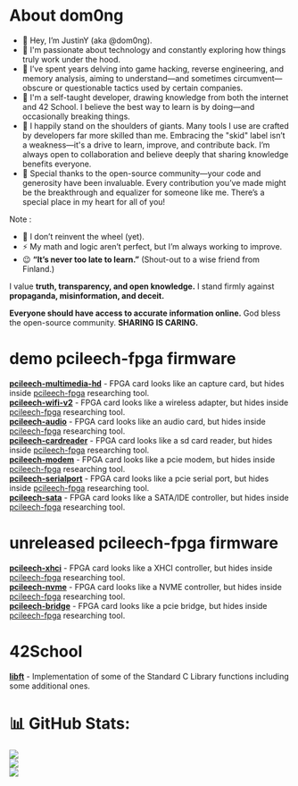 # About dom0ng


- 👋  Hey, I’m JustinY (aka @dom0ng).
- 👀  I'm passionate about technology and constantly exploring how things truly work under the hood.
- 🔭  I’ve spent years delving into game hacking, reverse engineering, and memory analysis, aiming to understand—and sometimes circumvent—obscure or questionable tactics used by certain companies.
- 🌱  I'm a self-taught developer, drawing knowledge from both the internet and 42 School.
I believe the best way to learn is by doing—and occasionally breaking things.
- 👯 I happily stand on the shoulders of giants. Many tools I use are crafted by developers far more skilled than me.
Embracing the "skid" label isn’t a weakness—it's a drive to learn, improve, and contribute back.
I’m always open to collaboration and believe deeply that sharing knowledge benefits everyone.
- 💞️ Special thanks to the open-source community—your code and generosity have been invaluable. Every contribution you’ve made might be the breakthrough and equalizer for someone like me. There’s a special place in my heart for all of you!

Note :
- 🤔 I don’t reinvent the wheel (yet).
- ⚡ My math and logic aren’t perfect, but I’m always working to improve.
- 😉 **“It’s never too late to learn.”** (Shout-out to a wise friend from Finland.)

I value **truth, transparency, and open knowledge.**
I stand firmly against **propaganda, misinformation, and deceit.**

**Everyone should have access to accurate information online.**
God bless the open-source community.
**SHARING IS CARING.**

# demo pcileech-fpga firmware 
**[pcileech-multimedia-hd](https://github.com/dom0ng/pcileech-multimedia-hd)** - FPGA card looks like an capture card, but hides inside [pcileech-fpga](https://github.com/ufrisk/pcileech-fpga) researching tool.  
**[pcileech-wifi-v2](https://github.com/dom0ng/pcileech-wifi-v2)** - FPGA card looks like a wireless adapter, but hides inside [pcileech-fpga](https://github.com/ufrisk/pcileech-fpga) researching tool.   
**[pcileech-audio](https://github.com/dom0ng/pcileech-audio)** - FPGA card looks like an audio card, but hides inside [pcileech-fpga](https://github.com/ufrisk/pcileech-fpga) researching tool.   
**[pcileech-cardreader](https://github.com/dom0ng/pcileech-cardreader)** - FPGA card looks like a sd card reader, but hides inside [pcileech-fpga](https://github.com/ufrisk/pcileech-fpga) researching tool.   
**[pcileech-modem](https://github.com/dom0ng/pcileech-modem)** - FPGA card looks like a pcie modem, but hides inside [pcileech-fpga](https://github.com/ufrisk/pcileech-fpga) researching tool.   
**[pcileech-serialport](https://github.com/dom0ng/pcileech_serialport)** - FPGA card looks like a pcie serial port, but hides inside [pcileech-fpga](https://github.com/ufrisk/pcileech-fpga) researching tool.   
**[pcileech-sata](https://github.com/dom0ng/pcileech_sata)** - FPGA card looks like a SATA/IDE controller, but hides inside [pcileech-fpga](https://github.com/ufrisk/pcileech-fpga) researching tool.   

# unreleased pcileech-fpga firmware 
**[pcileech-xhci](https://github.com/dom0ng/pcileech_xhci)** - FPGA card looks like a XHCI controller, but hides inside [pcileech-fpga](https://github.com/ufrisk/pcileech-fpga) researching tool.  
**[pcileech-nvme](https://github.com/dom0ng/pcileech_nvme)** - FPGA card looks like a NVME controller, but hides inside [pcileech-fpga](https://github.com/ufrisk/pcileech-fpga) researching tool.   
**[pcileech-bridge](https://github.com/dom0ng/pcileech_bridge)** - FPGA card looks like a pcie bridge, but hides inside [pcileech-fpga](https://github.com/ufrisk/pcileech-fpga) researching tool.  



# 42School
**[libft](https://github.com/dom0ng/libft)** - Implementation of some of the Standard C Library functions including some additional ones.


# 📊 GitHub Stats:
![](https://github-readme-stats.vercel.app/api?username=dom0ng&theme=onedark&hide_border=true&include_all_commits=true&count_private=true)<br/>
![](https://github-readme-streak-stats.herokuapp.com/?user=dom0ng&theme=onedark&hide_border=true)<br/>
![](https://github-readme-stats.vercel.app/api/top-langs/?username=dom0ng&theme=onedark&hide_border=true&include_all_commits=true&count_private=true&layout=compact)

<!-- Proudly created with GPRM ( https://gprm.itsvg.in ) -->


